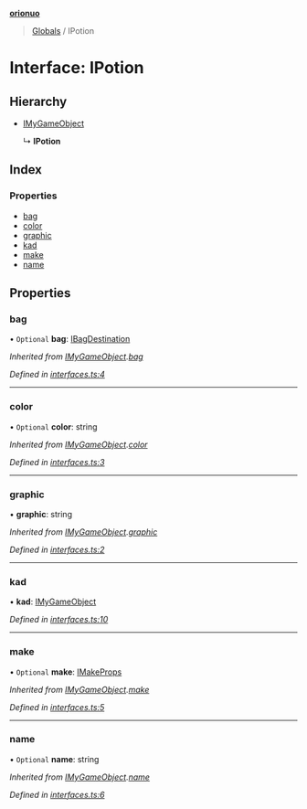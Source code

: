 **[orionuo](../README.md)**

> [Globals](../globals.md) / IPotion

# Interface: IPotion

## Hierarchy

* [IMyGameObject](imygameobject.md)

  ↳ **IPotion**

## Index

### Properties

* [bag](ipotion.md#bag)
* [color](ipotion.md#color)
* [graphic](ipotion.md#graphic)
* [kad](ipotion.md#kad)
* [make](ipotion.md#make)
* [name](ipotion.md#name)

## Properties

### bag

• `Optional` **bag**: [IBagDestination](ibagdestination.md)

*Inherited from [IMyGameObject](imygameobject.md).[bag](imygameobject.md#bag)*

*Defined in [interfaces.ts:4](https://github.com/msviha/orionuo/blob/7fb91e0/src/interfaces.ts#L4)*

___

### color

• `Optional` **color**: string

*Inherited from [IMyGameObject](imygameobject.md).[color](imygameobject.md#color)*

*Defined in [interfaces.ts:3](https://github.com/msviha/orionuo/blob/7fb91e0/src/interfaces.ts#L3)*

___

### graphic

•  **graphic**: string

*Inherited from [IMyGameObject](imygameobject.md).[graphic](imygameobject.md#graphic)*

*Defined in [interfaces.ts:2](https://github.com/msviha/orionuo/blob/7fb91e0/src/interfaces.ts#L2)*

___

### kad

•  **kad**: [IMyGameObject](imygameobject.md)

*Defined in [interfaces.ts:10](https://github.com/msviha/orionuo/blob/7fb91e0/src/interfaces.ts#L10)*

___

### make

• `Optional` **make**: [IMakeProps](imakeprops.md)

*Inherited from [IMyGameObject](imygameobject.md).[make](imygameobject.md#make)*

*Defined in [interfaces.ts:5](https://github.com/msviha/orionuo/blob/7fb91e0/src/interfaces.ts#L5)*

___

### name

• `Optional` **name**: string

*Inherited from [IMyGameObject](imygameobject.md).[name](imygameobject.md#name)*

*Defined in [interfaces.ts:6](https://github.com/msviha/orionuo/blob/7fb91e0/src/interfaces.ts#L6)*
